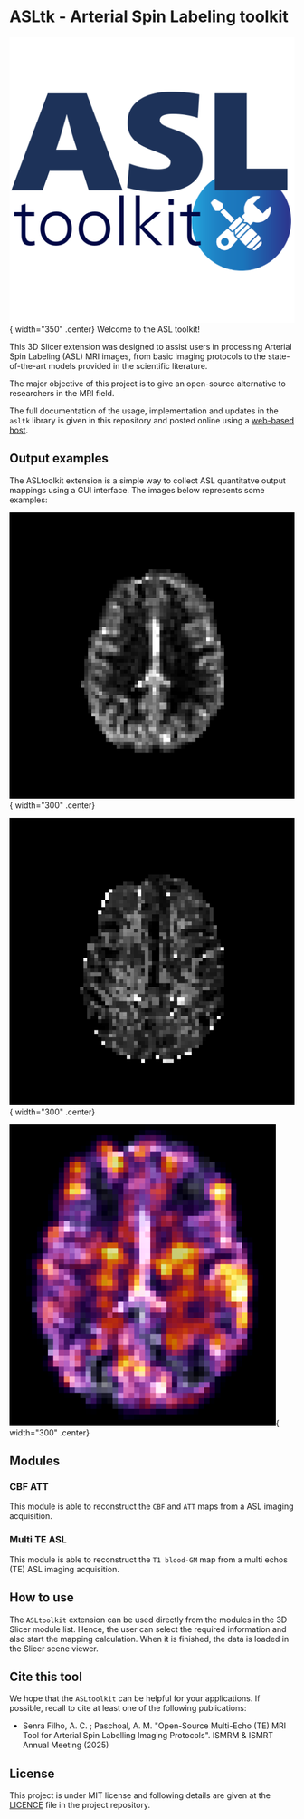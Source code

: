 # ASLtk - Arterial Spin Labeling toolkit

![project logo](assets/asltk-logo.png){ width="350" .center}
Welcome to the ASL toolkit!

This 3D Slicer extension was designed to assist users in processing Arterial Spin Labeling (ASL) MRI images, from basic imaging protocols to the state-of-the-art models provided in the scientific literature.

The major objective of this project is to give an open-source alternative to researchers in the MRI field.

The full documentation of the usage, implementation and updates in the `asltk` library is given in this repository and posted online using a [web-based host](https://asltk.readthedocs.io/en/main/). 


## Output examples

The ASLtoolkit extension is a simple way to collect ASL quantitatve output mappings using a GUI interface. The images below represents some examples:

![CBF map](assets/cbf_map.png){ width="300" .center}

![ATT map](assets/att_map.png){ width="300" .center}

![T1 blood-GM map](assets/t1_blood_gm_map.png){ width="300" .center}


## Modules

### CBF ATT

This module is able to reconstruct the `CBF` and `ATT` maps from a ASL imaging acquisition.

### Multi TE ASL

This module is able to reconstruct the `T1 blood-GM` map from a multi echos (TE) ASL imaging acquisition.

## How to use

The `ASLtoolkit` extension can be used directly from the modules in the 3D Slicer module list. Hence, the user can select the required information and also start the mapping calculation. When it is finished, the data is loaded in the Slicer scene viewer.

## Cite this tool

We hope that the `ASLtoolkit` can be helpful for your applications. If possible, recall to cite at least one of the following publications:

* Senra Filho, A. C. ; Paschoal, A. M. "Open-Source Multi-Echo (TE) MRI Tool for Arterial Spin Labelling Imaging Protocols". ISMRM & ISMRT Annual Meeting (2025)

## License

This project is under MIT license and following details are given at the [LICENCE](https://github.com/LOAMRI/Slicer-ASLtoolkit/blob/main/LICENSE) file in the project repository.